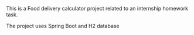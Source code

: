 This is a Food delivery calculator project related to an internship homework task. 

The project uses Spring Boot and H2 database
